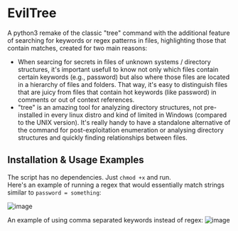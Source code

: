 # EvilTree
A python3 remake of the classic "tree" command with the additional feature of searching for keywords or regex patterns in files, highlighting those that contain matches, created for two main reasons:
 - When searcing for secrets in files of unknown systems / directory structures, it's important usefull to know not only which files contain certain keywords (e.g., password) but also where those files are located in a hierarchy of files and folders. That way, it's easy to distinguish files that are juicy from files that contain hot keywords (like password) in comments or out of context references.
 - "tree" is an amazing tool for analyzing directory structures, not pre-installed in every linux distro and kind of limited in Windows (compared to the UNIX version). It's really handy to have a standalone alternative of the command for post-exploitation enumeration or analysing directory structures and quickly finding relationships between files.

## Installation & Usage Examples
The script has no dependencies. Just `chmod +x` and run.  
Here's an example of running a regex that would essentially match strings similar to `password = something`:

![image](https://user-images.githubusercontent.com/75489922/193478410-f69879a5-7c5c-4cd3-80f0-ece8f514e100.png)
  
    
An example of using comma separated keywords instead of regex:
![image](https://user-images.githubusercontent.com/75489922/193478656-a184ab55-0b3b-4f54-ada4-e658406503c1.png)
